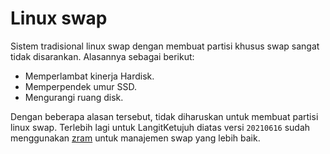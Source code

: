 # Linux swap

Sistem tradisional linux swap dengan membuat partisi khusus swap sangat tidak disarankan. Alasannya sebagai berikut:

* Memperlambat kinerja Hardisk.
* Memperpendek umur SSD.
* Mengurangi ruang disk.

Dengan beberapa alasan tersebut, tidak diharuskan untuk membuat partisi linux swap. Terlebih lagi untuk LangitKetujuh diatas versi `20210616` sudah menggunakan [zram](zram.md) untuk manajemen swap yang lebih baik.
